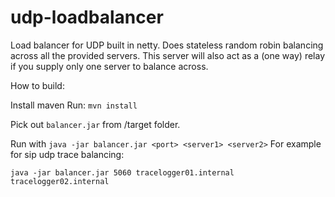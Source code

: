 udp-loadbalancer
================

Load balancer for UDP built in netty.
Does stateless random robin balancing across all the provided servers.
This server will also act as a (one way) relay if you supply only one server to balance across.

How to build:

Install maven
Run: `mvn install`

Pick out `balancer.jar` from /target folder.

Run with `java -jar balancer.jar <port> <server1> <server2>`
For example for sip udp trace balancing:

`java -jar balancer.jar 5060 tracelogger01.internal tracelogger02.internal`

